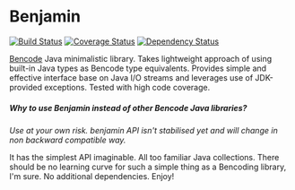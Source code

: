 Benjamin
=======

[![Build Status](https://img.shields.io/travis/raindev/benjamin.svg)](https://travis-ci.org/raindev/benjamin)
[![Coverage Status](https://img.shields.io/coveralls/raindev/benjamin.svg)](https://coveralls.io/github/raindev/benjamin)
[![Dependency Status](https://www.versioneye.com/user/projects/55f098901e87ad001d00054b/badge.svg)](https://www.versioneye.com/user/projects/55f098901e87ad001d00054b)

[Bencode](http://en.wikipedia.org/wiki/Bencode) Java minimalistic library. Takes lightweight approach of using built-in Java types as Bencode type equivalents. Provides simple and effective interface base on Java I/O streams and leverages use of JDK-provided exceptions. Tested with high code coverage.

##### Why to use Benjamin instead of other Bencode Java libraries?

*Use at your own risk. benjamin API isn't stabilised yet and will change in non backward compatible way.*

It has the simplest API imaginable. All too familiar Java collections. There should be no learning curve for such a simple thing as a Bencoding library, I'm sure. No additional dependencies. Enjoy!
